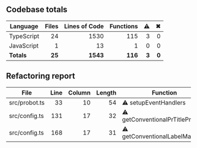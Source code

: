 ## Codebase totals
| **Language** | **Files** | **Lines of Code** | **Functions** | ⚠ | ✖ |
| --- | ---: | ---: | ---: | ---: | ---: |
| TypeScript | 24 | 1530 | 115 | 3 | 0 |
| JavaScript | 1 | 13 | 1 | 0 | 0 |
| **Totals** | **25** | **1543** | **116** | **3** | **0** |

## Refactoring report
| **File** | **Line** | **Column** | **Length** | **Function** |
| --- | ---: | ---: | ---: | --- |
| src/probot.ts | 33 | 10 | 54 | ⚠ setupEventHandlers |
| src/config.ts | 131 | 17 | 32 | ⚠ getConventionalPrTitlePrefix |
| src/config.ts | 168 | 17 | 31 | ⚠ getConventionalLabelMapping |

